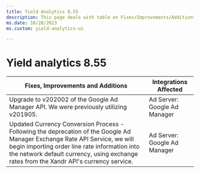 ```yaml
---
title: Yield Analytics 8.55
description: This page deals with table on Fixes/Improvements/Additions and Integrations Affected (Version 8.55).
ms.date: 10/28/2023
ms.custom: yield-analytics-ui

---
```



# Yield analytics 8.55

| Fixes, Improvements and Additions                                                                                                                                                                                                                                      | Integrations Affected        |
|------------------------------------------------------------------------------------------------------------------------------------------------------------------------------------------------------------------------------------------------------------------------|------------------------------|
| Upgrade to v202002 of the Google Ad Manager API. We were previously utilizing v201905.                                                                                                                                                                                 | Ad Server: Google Ad Manager |
| Updated Currency Conversion Process - Following the deprecation of the Google Ad Manager Exchange Rate API Service, we will begin importing order line rate information into the network default currency, using exchange rates from the Xandr API's currency service. | Ad Server: Google Ad Manager |
